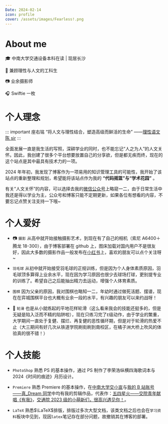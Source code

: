 ```yaml
---
Date: 2024-02-14
icon: profile
cover: /assets/images/Fearless!.png
---
```


# About me

:mortar_board: 中南大学交通设备本科在读 | 现居长沙

:crystal_ball: 兼顾理性与人文的工科生

:camera: 业余摄影师

:headphones: Swiftie 一枚

# 个人理念

::: important 座右铭
“将人文与理性结合，塑造高级而鲜活的生命” ——[理性语文陈 sir](https://space.bilibili.com/1429201958)
:::

全面发展一直是我生活的写照，深耕学业的同时，也不能忘记“人之为人”的人文关怀。因此，我创建了很多个平台想要放置自己的分享欲，但是都无疾而终，现在的这个站点是其中最具有技术力的一项。

2024 年年初，我发现了博客作为一项易用的知识管理工具的可能性，我开始了该站点的重新整理和规划，希望能将该站点作为我的 **“代码摇篮”与“学术花园”** 。

有关“人文关怀”的内容，可以选择去我的[微信公众号](https://mp.weixin.qq.com/s/1RJsBxf1yf5aGAzjEWKtZg)上略窥一二，由于日常生活中我还是得以学业为主，公众号和博客只能不定期更新，如果各位有想看的内容，不要忘记点赞关注支持一下哦~

# 个人爱好

- :camera: `摄影` 从高中就开始接触摄影艺术，到现在有了自己的相机（索尼 A6400＋腾龙 18-300），由于博客部署在 github 上，图床加载对国内用户不是很友好，因此大多数的摄影作品一般发布在[小红书](https://www.xiaohongshu.com/user/profile/62fd04b7000000001200ff72)上，喜欢的朋友可以点个关注呀~

- `羽毛球` 从初中就开始接受羽毛球的正规训练，但是因为个人身体素质原因，羽毛球顶多算得上业余水平，现在因为学习原因也很少去球场打球，更别提专业的训练了。希望自己之后能抽出精力去运动，增强个人体育素质。

- `围棋` 因为父亲的原因，我对围棋也略知一二，年幼时通过做死活题、摆谱，现在在弈城围棋平台也大概有业余一段的水平，有兴趣的朋友可以来约战呀！

- :running: `轮滑` 也是从小就练起的平地花样轮滑（这么看来我会的技能还挺多的，但是无疑是陷入泛而不精的陷阱啦），现在只练习完了`E`级动作，由于学业的繁重，大学期间一直处于复健、摆烂、再复健的恶性循环期，但是对于轮滑的热爱不止（大三期间有好几次从铁道学院刷街刷到南校区，在橘子洲大桥上吹风的体验真的很不错！）

# 个人技能

- `PhotoShop` 熟悉 PS 的基本操作，通过 PS 制作了李荣浩纵横四海歌词本与 2024《时间的痕迹》月历设计。

- `Premiere` 熟悉 Premiere 的基本操作，在[中南大学交小宣](https://space.bilibili.com/1555991769)与[我的 B 站账号——真_Dream 同学](https://space.bilibili.com/1901628168)中均有我的剪辑作品，代表作：[五四星火——交院青年献唱《有我》](https://www.bilibili.com/video/BV1PM4y1b7fL)，[交通院 2023 级的小萌新们，很高兴遇见你！](https://www.bilibili.com/video/BV1su4y1y7pg)。

- `LaTeX` 熟悉$\LaTeX$排版，排版过多次大型文档，该类文档之后也会在`学习资料`板块中见到，现因`latex`笔记存在部分问题，故撤销其在博客的部署。


